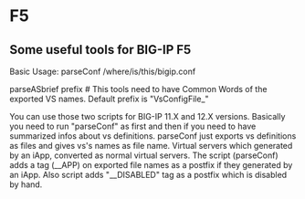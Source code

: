 # F5
Some useful tools for BIG-IP F5
-
Basic Usage: 
  parseConf /where/is/this/bigip.conf
  
  parseASbrief prefix # This tools need to have Common Words of the exported VS names. Default prefix is "VsConfigFile_"

You can use those two scripts for BIG-IP 11.X and 12.X versions. Basically you need to run "parseConf" as first and then if you need to have summarized infos about vs definitions. parseConf just exports vs definitions as files and gives vs's names as file name.
Virtual servers which generated by an iApp, converted as normal virtual servers. The script (parseConf) adds a tag (__APP) on exported file names as a postfix if they generated by an iApp. Also script adds "__DISABLED" tag as a postfix which is disabled by hand.
